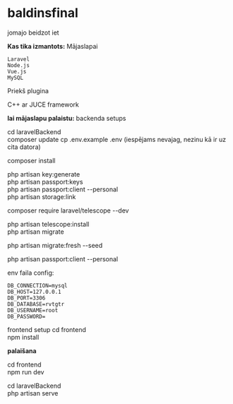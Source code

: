 # baldinsfinal
jomajo beidzot iet

**Kas tika izmantots:**
Mājaslapai

    Laravel
    Node.js
    Vue.js
    MySQL

Priekš plugina 

 C++ ar JUCE framework


**lai mājaslapu palaistu:**
backenda setups
 
cd laravelBackend    
composer update
cp .env.example .env (iespējams nevajag, nezinu kā ir uz cita datora)

composer install

php artisan key:generate   
php artisan passport:keys    
php artisan passport:client --personal    
php artisan storage:link    

composer require laravel/telescope --dev     

php artisan telescope:install     
php artisan migrate

php artisan migrate:fresh --seed

php artisan passport:client --personal

env faila config:
```
DB_CONNECTION=mysql
DB_HOST=127.0.0.1
DB_PORT=3306
DB_DATABASE=rvtgtr
DB_USERNAME=root
DB_PASSWORD=
```
frontend setup
cd frontend        
npm install

**palaišana**

cd frontend    
npm run dev

cd laravelBackend    
php artisan serve

